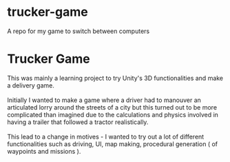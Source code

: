 # trucker-game
A repo for my game to switch between computers
<h1>Trucker Game</h1>
<p>
This was mainly a learning project to try Unity's 3D functionalities and make a delivery game.<br><br>
Initially I wanted to make a game where a driver had to manouver an articulated lorry around the streets of a city but this turned out to be more complicated than imagined due to the calculations and physics involved in having a trailer that followed a tractor realistically.
<br><br>
This lead to a change in motives - I wanted to try out a lot of different functionalities such as driving, UI, map making, procedural generation ( of waypoints and missions ).
</p>
